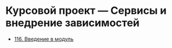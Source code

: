 # Курсовой проект — Сервисы и внедрение зависимостей

- [116. Введение в модуль](./116.%20Introduction)

